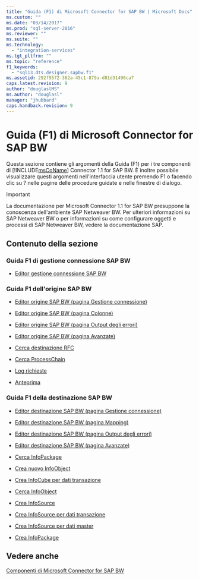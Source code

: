 ```yaml
---
title: "Guida (F1) di Microsoft Connector for SAP BW | Microsoft Docs"
ms.custom: ""
ms.date: "03/14/2017"
ms.prod: "sql-server-2016"
ms.reviewer: ""
ms.suite: ""
ms.technology: 
  - "integration-services"
ms.tgt_pltfrm: ""
ms.topic: "reference"
f1_keywords: 
  - "sql13.dts.designer.sapbw.f1"
ms.assetid: 292f9572-362a-45c1-879a-d81d31496ca7
caps.latest.revision: 9
author: "douglaslMS"
ms.author: "douglasl"
manager: "jhubbard"
caps.handback.revision: 9
---
```

# Guida (F1) di Microsoft Connector for SAP BW
  Questa sezione contiene gli argomenti della Guida (F1) per i tre componenti di [!INCLUDE[msCoName](../includes/msconame-md.md)] Connector 1.1 for SAP BW. È inoltre possibile visualizzare questi argomenti nell'interfaccia utente premendo F1 o facendo clic su ? nelle pagine delle procedure guidate e nelle finestre di dialogo.  
  
> [!IMPORTANT]  
>  La documentazione per Microsoft Connector 1.1 for SAP BW presuppone la conoscenza dell'ambiente SAP Netweaver BW. Per ulteriori informazioni su SAP Netweaver BW o per informazioni su come configurare oggetti e processi di SAP Netweaver BW, vedere la documentazione SAP.  
  
## Contenuto della sezione  
  
### Guida F1 di gestione connessione SAP BW  
  
-   [Editor gestione connessione SAP BW](../integration-services/connection-manager/sap-bw-connection-manager-editor.md)  
  
### Guida F1 dell'origine SAP BW  
  
-   [Editor origine SAP BW &#40;pagina Gestione connessione&#41;](../integration-services/data-flow/sap-bw-source-editor-connection-manager-page.md)  
  
-   [Editor origine SAP BW &#40;pagina Colonne&#41;](../integration-services/data-flow/sap-bw-source-editor-columns-page.md)  
  
-   [Editor origine SAP BW &#40;pagina Output degli errori&#41;](../integration-services/data-flow/sap-bw-source-editor-error-output-page.md)  
  
-   [Editor origine SAP BW &#40;pagina Avanzate&#41;](../integration-services/data-flow/sap-bw-source-editor-advanced-page.md)  
  
-   [Cerca destinazione RFC](../integration-services/data-flow/look-up-rfc-destination.md)  
  
-   [Cerca ProcessChain](../integration-services/data-flow/look-up-process-chain.md)  
  
-   [Log richieste](../integration-services/data-flow/request-log.md)  
  
-   [Anteprima](../integration-services/data-flow/preview.md)  
  
### Guida F1 della destinazione SAP BW  
  
-   [Editor destinazione SAP BW &#40;pagina Gestione connessione&#41;](../integration-services/data-flow/sap-bw-destination-editor-connection-manager-page.md)  
  
-   [Editor destinazione SAP BW &#40;pagina Mapping&#41;](../integration-services/data-flow/sap-bw-destination-editor-mappings-page.md)  
  
-   [Editor destinazione SAP BW &#40;pagina Output degli errori&#41;](../integration-services/data-flow/sap-bw-destination-editor-error-output-page.md)  
  
-   [Editor destinazione SAP BW &#40;pagina Avanzate&#41;](../integration-services/data-flow/sap-bw-destination-editor-advanced-page.md)  
  
-   [Cerca InfoPackage](../integration-services/data-flow/look-up-infopackage.md)  
  
-   [Crea nuovo InfoObject](../integration-services/data-flow/create-new-infoobject.md)  
  
-   [Crea InfoCube per dati transazione](../integration-services/data-flow/create-infocube-for-transaction-data.md)  
  
-   [Cerca InfoObject](../integration-services/data-flow/look-up-infoobject.md)  
  
-   [Crea InfoSource](../integration-services/data-flow/create-infosource.md)  
  
-   [Crea InfoSource per dati transazione](../integration-services/data-flow/create-infosource-for-transaction-data.md)  
  
-   [Crea InfoSource per dati master](../integration-services/data-flow/create-infosource-for-master-data.md)  
  
-   [Crea InfoPackage](../integration-services/data-flow/create-infopackage.md)  
  
## Vedere anche  
 [Componenti di Microsoft Connector for SAP BW](../integration-services/microsoft-connector-for-sap-bw-components.md)  
  
  
